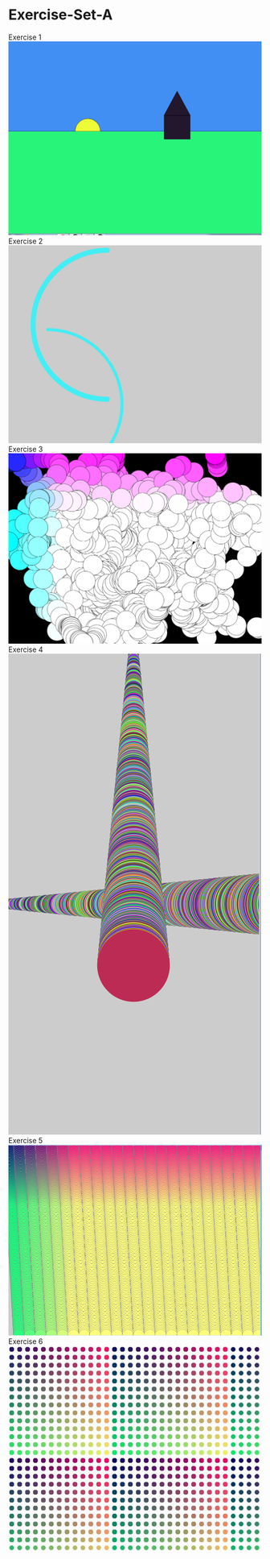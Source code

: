 # Exercise-Set-A
Exercise 1
<img src="https://github.com/mzhig1/Exercise-Set-A/blob/master/tibg%20black.PNG"/>
Exercise 2
<img src="https://github.com/mzhig1/Exercise-Set-A/blob/master/blue%20ting.PNG"/>
Exercise 3
<img src="https://github.com/mzhig1/Exercise-Set-A/blob/master/circle%20ting%20not%20black.PNG"/>
Exercise 4
<img src="https://github.com/mzhig1/Exercise-Set-A/blob/master/ting.PNG"/>
Exercise 5
<img src="https://github.com/mzhig1/Exercise-Set-A/blob/master/thisone1234.PNG"/>
Exercise 6
<img src="https://github.com/mzhig1/Exercise-Set-A/blob/master/number6.JPG"/>
